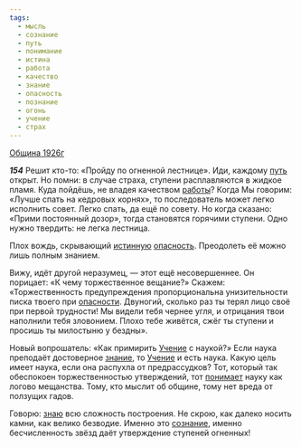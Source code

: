 ```yaml
---
tags:
  - мысль
  - сознание
  - путь
  - понимание
  - истина
  - работа
  - качество
  - знание
  - опасность
  - познание
  - огонь
  - учение
  - страх
---
```


[Община 1926г](/agni/1926)

___154___
Решит кто-то: «Пройду по огненной лестнице». Иди, каждому [путь](/tag/#путь) открыт. Но помни: в случае страха, ступени расплавляются в жидкое пламя. Куда пойдёшь, не владея качеством [работы](/tag/#работа)? Когда Мы говорим: «Лучше спать на кедровых корнях», то последователь может легко исполнить совет. Легко спать, да ещё по совету. Но когда сказано: «Прими постоянный дозор», тогда становятся горячими ступени. Одно нужно твердить: не легка лестница.   

Плох вождь, скрывающий [истинную](/tag/#истина) [опасность](/tag/#опасность). Преодолеть её можно лишь полным знанием.   

Вижу, идёт другой неразумец, — этот ещё несовершеннее. Он порицает: «К чему торжественное вещание?» Скажем: «Торжественность предупреждения пропорциональна унизительности писка твоего при [опасности](/tag/#опасность). Двуногий, сколько раз ты терял лицо своё при первой трудности! Мы видели тебя чернее угля, и отрицания твои наполнили тебя зловонием. Плохо тебе живётся, сжёг ты ступени и просишь ты милостыню у бездны».   

Новый вопрошатель: «Как примирить [Учение](/tag/#учение) с наукой?» Если наука преподаёт достоверное [знание](/tag/#знание), то [Учение](/tag/#учение) и есть наука. Какую цель имеет наука, если она распухла от предрассудков? Тот, который так обеспокоен торжественностью утверждений, тот [понимает](/tag/#понимание) науку как логово мещанства. Тому, кто мыслит об общине, тому нет вреда от ползущих гадов.   

Говорю: [знаю](/tag/#познание) всю сложность построения. Не скрою, как далеко носить камни, как велико безводие. Именно это [сознание](/tag/#сознание), именно бесчисленность звёзд даёт утверждение ступеней огненных!   

